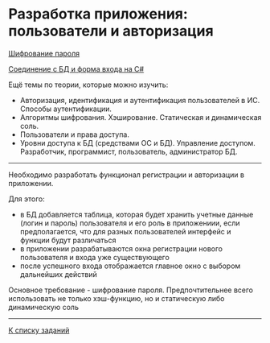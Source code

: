 # Разработка приложения: пользователи и авторизация

[Шифрование пароля](../src/Lab_salt.md)

[Соединение с БД и форма входа на C#](../src/Lab14.md)

Ещё темы по теории, которые можно изучить:

* Авторизация, идентификация и аутентификация пользователей в ИС. Способы аутентификации. 
* Алгоритмы шифрования. Хэширование. Статическая и динамическая соль.
* Пользователи и права доступа.
* Уровни доступа к БД (средствами ОС и БД). Управление доступом. Разработчик, программист, пользователь, администратор БД.

---

Необходимо разработать функционал регистрации и авторизации в приложении.

Для этого:
* в БД добавляется таблица, которая будет хранить учетные данные (логин и пароль) пользователя и его роль в приложениии, если предполагается, что для разных пользователей интерфейс и функции будут различаться
* в приложении разрабатываются окна регистрации нового пользователя и входа уже существующего
* после успешного входа отображается главное окно с выбором дальнейших действий  

Основное требование - шифрование пароля. 
Предпочтительнее всего использовать не только хэш-функцию, но и статическую либо динамическую соль 

---

[К списку заданий](../../blob/main/program-2-project.md)
